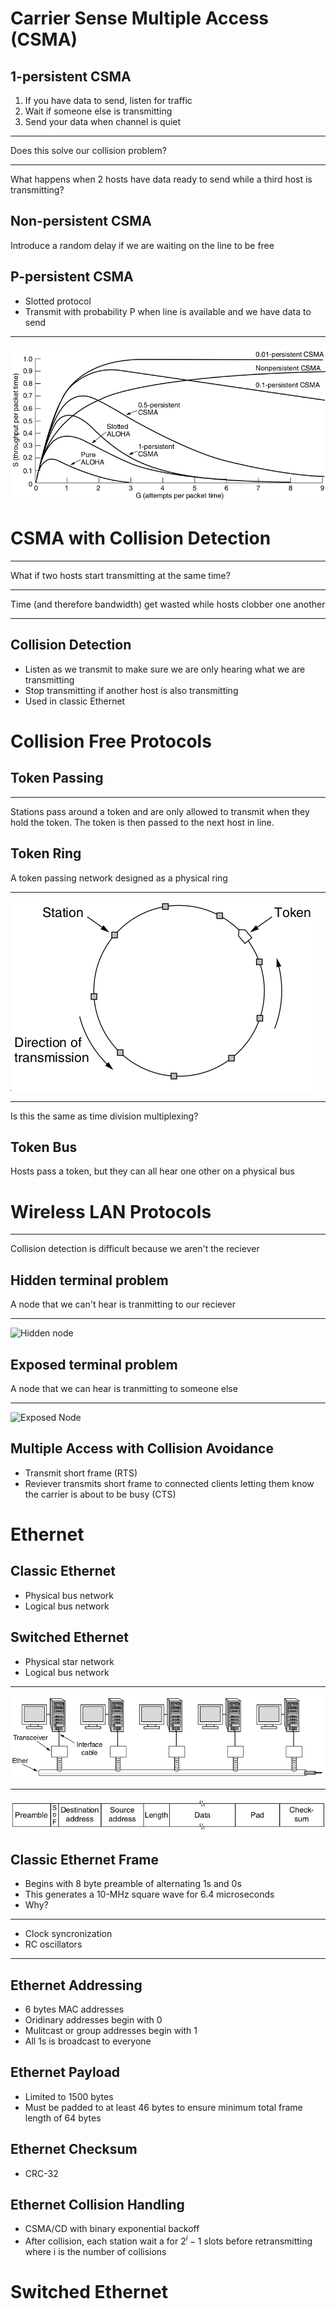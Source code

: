 Carrier Sense Multiple Access (CSMA)
====================================

1-persistent CSMA
-----------------

1. If you have data to send, listen for traffic
2. Wait if someone else is transmitting
3. Send your data when channel is quiet

---

Does this solve our collision problem?

---

What happens when 2 hosts have data ready to send while a third host is transmitting?

Non-persistent CSMA
-------------------

Introduce a random delay if we are waiting on the line to be free

P-persistent CSMA
-----------------

- Slotted protocol
- Transmit with probability P when line is available and we have data to send

---

![Protocol Comparison](figures/4-4.png)

CSMA with Collision Detection
=============================

---

What if two hosts start transmitting at the same time?

---

Time (and therefore bandwidth) get wasted while hosts clobber one another

---

Collision Detection
-------------------

- Listen as we transmit to make sure we are only hearing what we are transmitting
- Stop transmitting if another host is also transmitting
- Used in classic Ethernet

Collision Free Protocols
========================

Token Passing
-------------

---

Stations pass around a token and are only allowed to transmit when they hold the token. The token is then passed to the next host in line.

Token Ring
----------

A token passing network designed as a physical ring

---

![Token Ring](figures/4-7.png)

---

Is this the same as time division multiplexing?

Token Bus
---------

Hosts pass a token, but they can all hear one other on a physical bus

Wireless LAN Protocols
======================

---

Collision detection is difficult because we aren't the reciever


Hidden terminal problem
-----------------------

A node that we can't hear is tranmitting to our reciever

---

![Hidden node](https://upload.wikimedia.org/wikipedia/commons/thumb/2/2b/Wifi_hidden_station_problem.svg/537px-Wifi_hidden_station_problem.svg.png)

Exposed terminal problem
------------------------

A node that we can hear is tranmitting to someone else

---

![Exposed Node](https://upload.wikimedia.org/wikipedia/commons/thumb/9/97/Exposed_terminal_problem.svg/800px-Exposed_terminal_problem.svg.png)

Multiple Access with Collision Avoidance
----------------------------------------

- Transmit short frame (RTS)
- Reviever transmits short frame to connected clients letting them know the carrier is about to be busy (CTS)

Ethernet
========

Classic Ethernet
----------------

- Physical bus network
- Logical bus network

Switched Ethernet
-----------------

- Physical star network
- Logical bus network

---

![Classic Ethernet Physical Layer](figures/4-13.png)

---

![Classic Ethernet Frame](figures/4-14.png)

Classic Ethernet Frame
----------------------

- Begins with 8 byte preamble of alternating 1s and 0s
- This generates a 10-MHz square wave for 6.4 microseconds
- Why?

---

- Clock syncronization
- RC oscillators

---

Ethernet Addressing
-------------------

- 6 bytes MAC addresses
- Oridinary addresses begin with 0
- Mulitcast or group addresses begin with 1
- All 1s is broadcast to everyone

Ethernet Payload
----------------

- Limited to 1500 bytes
- Must be padded to at least 46 bytes to ensure minimum total frame length of 64 bytes

Ethernet Checksum
-----------------

- CRC-32

Ethernet Collision Handling
---------------------------

- CSMA/CD with binary exponential backoff
- After collision, each station wait a for $2^i - 1$ slots before retransmitting where i is the number of collisions

Switched Ethernet
=================

